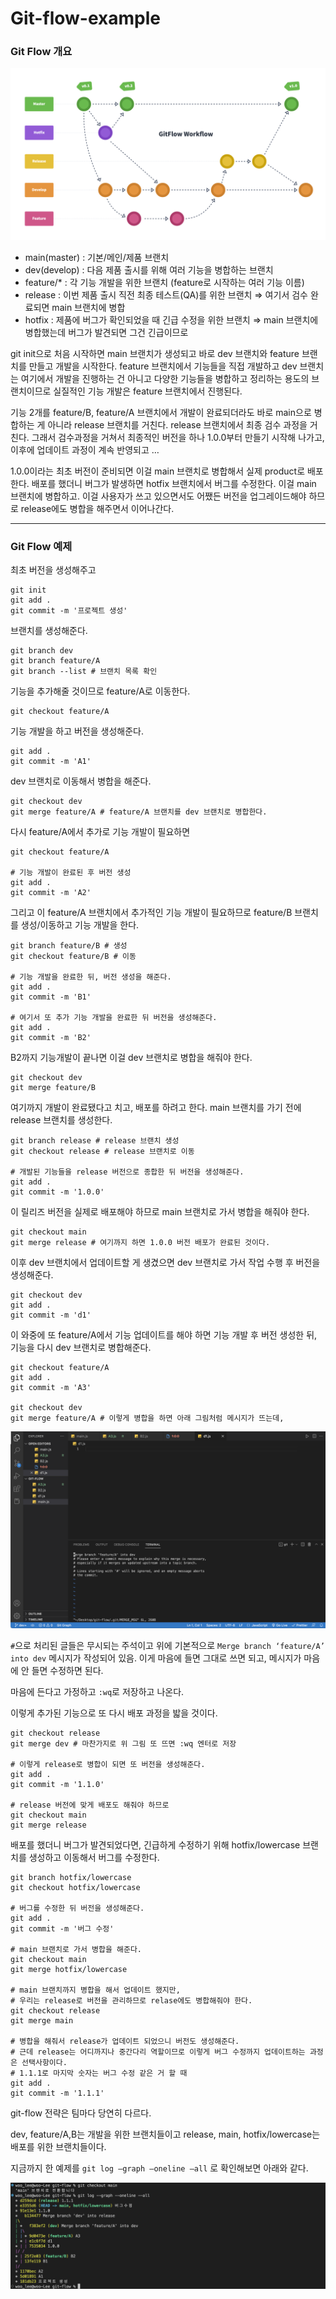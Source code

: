 # Git-flow-example

### Git Flow 개요 

![](./images/beautiful-gitflow-workflow-diagram.png)

- main(master) : 기본/메인/제품 브랜치 
- dev(develop) : 다음 제품 출시를 위해 여러 기능을 병합하는 브랜치 
- feature/* : 각 기능 개발을 위한 브랜치 (feature로 시작하는 여러 기능 이름) 
- release : 이번 제품 출시 직전 최종 테스트(QA)를 위한 브랜치 ⇒ 여기서 검수 완료되면 main 브랜치에 병합 
- hotfix : 제품에 버그가 확인되었을 때 긴급 수정을 위한 브랜치  ⇒ main 브랜치에 병합했는데 버그가 발견되면 그건 긴급이므로

git init으로 처음 시작하면 main 브랜치가 생성되고 바로 dev 브랜치와 feature 브랜치를 만들고 개발을 시작한다. 
feature 브랜치에서 기능들을 직접 개발하고 dev 브랜치는 여기에서 개발을 진행하는 건 아니고 
다양한 기능들을 병합하고 정리하는 용도의 브랜치이므로 실질적인 기능 개발은 feature 브랜치에서 진행된다. 

기능 2개를 feature/B, feature/A 브랜치에서 개발이 완료되더라도 바로 main으로 병합하는 게 아니라 release 브랜치를 거친다. 
release 브랜치에서 최종 검수 과정을 거친다. 그래서 검수과정을 거쳐서 최종적인 버전을 하나 1.0.0부터 만들기 시작해 나가고, 이후에 업데이트 과정이 계속 반영되고 … 

1.0.0이라는 최초 버전이 준비되면 이걸 main 브랜치로 병합해서 실제 product로 배포한다. 
배포를 했더니 버그가 발생하면 hotfix 브랜치에서 버그를 수정한다. 이걸 main 브랜치에 병합하고. 
이걸 사용자가 쓰고 있으면서도 어쨌든 버전을 업그레이드해야 하므로 release에도 병합을 해주면서 이어나간다.

---

### Git Flow 예제

최초 버전을 생성해주고 
```shell
git init 
git add .
git commit -m '프로젝트 생성'
```

브랜치를 생성해준다.
```shell
git branch dev
git branch feature/A
git branch --list # 브랜치 목록 확인 
```

기능을 추가해줄 것이므로 feature/A로 이동한다.
```shell
git checkout feature/A
```
기능 개발을 하고 버전을 생성해준다. 
```shell
git add . 
git commit -m 'A1'
```

dev 브랜치로 이동해서 병합을 해준다.
```shell
git checkout dev
git merge feature/A # feature/A 브랜치를 dev 브랜치로 병합한다. 
```

다시 feature/A에서 추가로 기능 개발이 필요하면
```shell
git checkout feature/A

# 기능 개발이 완료된 후 버전 생성 
git add .
git commit -m 'A2'
```

그리고 이 feature/A 브랜치에서 추가적인 기능 개발이 필요하므로 feature/B 브랜치를 생성/이동하고 기능 개발을 한다. 
```shell
git branch feature/B # 생성
git checkout feature/B # 이동 

# 기능 개발을 완료한 뒤, 버전 생성을 해준다. 
git add .
git commit -m 'B1'

# 여기서 또 추가 기능 개발을 완료한 뒤 버전을 생성해준다. 
git add .
git commit -m 'B2'
```

B2까지 기능개발이 끝나면 이걸 dev 브랜치로 병합을 해줘야 한다. 
```shell
git checkout dev
git merge feature/B
```

여기까지 개발이 완료됐다고 치고, 배포를 하려고 한다. main 브랜치를 가기 전에 release 브랜치를 생성한다.
```shell
git branch release # release 브랜치 생성 
git checkout release # release 브랜치로 이동

# 개발된 기능들을 release 버전으로 종합한 뒤 버전을 생성해준다. 
git add .
git commit -m '1.0.0'
```

이 릴리즈 버전을 실제로 배포해야 하므로 main 브랜치로 가서 병합을 해줘야 한다.
```shell
git checkout main 
git merge release # 여기까지 하면 1.0.0 버전 배포가 완료된 것이다. 
```

이후 dev 브랜치에서 업데이트할 게 생겼으면 dev 브랜치로 가서 작업 수행 후 버전을 생성해준다.
```shell
git checkout dev 
git add .
git commit -m 'd1'
```

이 와중에 또 feature/A에서 기능 업데이트를 해야 하면 기능 개발 후 버전 생성한 뒤, 기능을 다시 dev 브랜치로 병합해준다. 
```shell
git checkout feature/A
git add .
git commit -m 'A3'

git checkout dev 
git merge feature/A # 이렇게 병합을 하면 아래 그림처럼 메시지가 뜨는데, 
```

![](./images/merge-message.png)

`#`으로 처리된 글들은 무시되는 주석이고 
위에 기본적으로 `Merge branch ‘feature/A’ into dev` 메시지가 작성되어 있음. 
이게 마음에 들면 그대로 쓰면 되고, 메시지가 마음에 안 들면 수정하면 된다. 

마음에 든다고 가정하고 `:wq`로 저장하고 나온다.

이렇게 추가된 기능으로 또 다시 배포 과정을 밟을 것이다.
```shell
git checkout release
git merge dev # 마찬가지로 위 그림 또 뜨면 :wq 엔터로 저장

# 이렇게 release로 병합이 되면 또 버전을 생성해준다. 
git add .
git commit -m '1.1.0'

# release 버전에 맞게 배포도 해줘야 하므로 
git checkout main 
git merge release 
```

배포를 했더니 버그가 발견되었다면, 긴급하게 수정하기 위해 hotfix/lowercase 브랜치를 생성하고 이동해서 버그를 수정한다. 

```shell
git branch hotfix/lowercase
git checkout hotfix/lowercase 

# 버그를 수정한 뒤 버전을 생성해준다. 
git add .
git commit -m '버그 수정'

# main 브랜치로 가서 병합을 해준다. 
git checkout main 
git merge hotfix/lowercase

# main 브랜치까지 병합을 해서 업데이트 했지만, 
# 우리는 release로 버전을 관리하므로 relase에도 병합해줘야 한다. 
git checkout release 
git merge main 

# 병합을 해줘서 release가 업데이트 되었으니 버전도 생성해준다. 
# 근데 release는 어디까지나 중간다리 역할이므로 이렇게 버그 수정까지 업데이트하는 과정은 선택사항이다.
# 1.1.1로 마지막 숫자는 버그 수정 같은 거 할 때 
git add .
git commit -m '1.1.1'

```

git-flow 전략은 팀마다 당연히 다르다. 

dev, feature/A,B는 개발을 위한 브랜치들이고 
release, main, hotfix/lowercase는 배포를 위한 브랜치들이다. 

지금까지 한 예제를 `git log —graph —oneline —all` 로 확인해보면 아래와 같다.

![](./images/result-graph.png)
